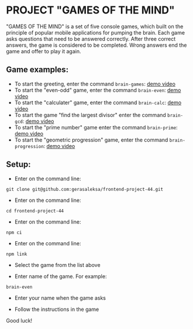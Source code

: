 # PROJECT "GAMES OF THE MIND"

"GAMES OF THE MIND" is a set of five console games, which built on the principle of popular mobile applications for pumping the brain. Each game asks questions that need to be answered correctly. After three correct answers, the game is considered to be completed. Wrong answers end the game and offer to play it again. 

## Game examples:
- To start the greeting, enter the command `brain-games`: [demo video](https://asciinema.org/a/R15NyGk3bXO3Duuu22ZGbLDA9)
- To start the "even-odd" game, enter the command `brain-even`: [demo video](https://asciinema.org/a/Dgu4IGvggyOPasYfjfz0LMPR5)
- To start the "calculater" game, enter the command `brain-calc`: [demo video](https://asciinema.org/a/y2IM1JMhiblE2qtBqPzZROByB)
- To start the game "find the largest divisor" enter the command `brain-gcd`: [demo video](https://asciinema.org/a/wfvT6UGN0uzD15U01yKEnd17s)
- To start the "prime number" game enter the command `brain-prime`: [demo video](https://asciinema.org/a/nU5v04SDeMBuOvlPjHZTcwxpw)
- To start the "geometric progression" game, enter the command `brain-progression`: [demo video](https://asciinema.org/a/KhaUhig0jLVPkl17ZRgTfueab)

## Setup:

- Enter on the command line: 

`git clone git@github.com:gerasaleksa/frontend-project-44.git`

- Enter on the command line: 

`cd frontend-project-44`

- Enter on the command line:

`npm ci`

- Enter on the command line: 

`npm link`

- Select the game from the list above

- Enter name of the game. For example: 

`brain-even`

- Enter your name when the game asks

- Follow the instructions in the game

Good luck!
